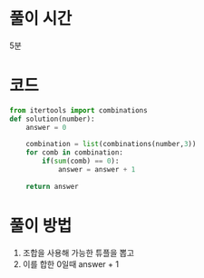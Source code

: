 # 풀이 시간
5분
# 코드 
```python
from itertools import combinations
def solution(number):
    answer = 0
    
    combination = list(combinations(number,3))
    for comb in combination:
        if(sum(comb) == 0):
            answer = answer + 1
    
    return answer
 ```
 # 풀이 방법
 1. 조합을 사용해 가능한 튜플을 뽑고
 2. 이를 합한 0일때 answer + 1
